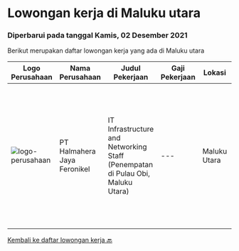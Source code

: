 
  # Lowongan kerja di Maluku utara

  ### Diperbarui pada tanggal Kamis, 02 Desember 2021

  Berikut merupakan daftar lowongan kerja yang ada di Maluku utara

  |Logo Perusahaan | Nama Perusahaan | Judul Pekerjaan | Gaji Pekerjaan | Lokasi | Deskripsi | Tanggal diunggah | Pranala |
  | -------------- | --------------- | --------------- | --------- | --------- | -------------- | ------- | ----------- |
  |![logo-perusahaan](https://image-service-cdn.seek.com.au/5582002035ae62ec1974f28a6c0ebc18f930b553/ee4dce1061f3f616224767ad58cb2fc751b8d2dc)|PT Halmahera Jaya Feronikel|IT Infrastructure and Networking Staff (Penempatan di Pulau Obi, Maluku Utara)|---|Maluku Utara|Job Description : Provide technical support to the development of the infrastructure systems and services Define, order, and monitor installation and...|Rabu, 03 November 2021|https://www.jobstreet.co.id/id/job/it-infrastructure-and-networking-staff-penempatan-di-pulau-obi-maluku-utara-3678209?token=0~075b9227-5792-45e7-9b91-e72796c60362&sectionRank=1&jobId=jobstreet-id-job-3678209|


  [Kembali ke daftar lowongan kerja 🔙](../README.md#daftar-lowongan-kerja)
  
